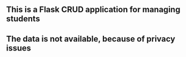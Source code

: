 ## This is a Flask CRUD application for managing students

## The data is not available, because of privacy issues
